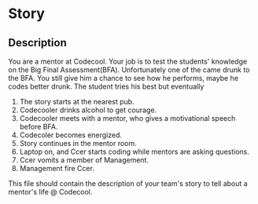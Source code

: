 # Story

## Description
You are a mentor at Codecool. Your job is to test the students' knowledge on the Big Final Assessment(BFA).
Unfortunately one of the came drunk to the BFA. You still give him a chance to see how he performs, maybe he codes better drunk. The student tries his best but eventually 

1. The story starts at the nearest pub.
2. Codecooler drinks alcohol to get courage.
3. Codecooler meets with a mentor, who gives a motivational speech before BFA.
4. Codecoler becomes energized.
5. Story continues in the mentor room.
6. Laptop on, and Ccer starts coding while mentors are asking questions.
7. Ccer vomits a member of Management.
8. Management fire Ccer.



This file should contain the description of your team's story to tell about a mentor's life @ Codecool.
